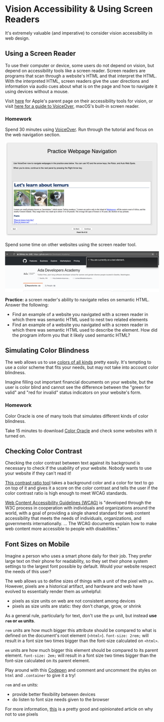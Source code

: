# Vision Accessibility & Using Screen Readers

It's extremely valuable (and imperative) to consider vision accessibility in web design.


## Using a Screen Reader

To use their computer or device, some users do not depend on vision, but depend on accessibility tools like a screen reader. Screen readers are programs that scan through a website's HTML and that interpret the HTML. With the interpreted HTML, screen readers give the user directions and information via audio cues about what is on the page and how to navigate it using devices without a mouse.

Visit [here](https://www.apple.com/accessibility/mac/vision/
) for Apple's parent page on their accessibility tools for vision, or visit [here for a guide to VoiceOver](https://help.apple.com/voiceover/info/guide/
), macOS's built-in screen reader.

### Homework

Spend 30 minutes using [VoiceOver](https://help.apple.com/voiceover/info/guide/
). Run through the tutorial and focus on the web navigation section.

![Voice Over tool section on web navigation](./imgs/vision-accessibility-practice-web-nav.png)

Spend some time on other websites using the screen reader tool.

![Voice Over tool on GitHub](./imgs/vision-accessibility-github.png)

**Practice:** a screen reader's ability to navigate relies on semantic HTML. Answer the following:
- Find an example of a website you navigated with a screen reader in which there was semantic HTML used to nest two related elements
- Find an example of a website you navigated with a screen reader in which there was semantic HTML used to describe the element. How did the program inform you that it likely used semantic HTML?

## Simulating Color Blindness

The web allows us to use [colors of all kinds](https://en.wikipedia.org/wiki/Web_colors) pretty easily. It's tempting to use a color scheme that fits your needs, but may not take into account color blindness.

Imagine filling out important financial documents on your website, but the user is color blind and cannot see the difference between the "green for valid" and "red for invalid" status indicators on your website's form.

### Homework
Color Oracle is one of many tools that simulates different kinds of color blindness.

Take 15 minutes to download [Color Oracle](http://colororacle.org/) and check some websites with it turned on.

## Checking Color Contrast

Checking the color contrast between text against its background is necessary to check if the usability of your website. Nobody wants to use your website if they can't read it!

[This contrast ratio tool](http://leaverou.github.io/contrast-ratio/) takes a background color and a color for text to go on top of it and gives it a score on the color contrast and tells the user if the color contrast ratio is high enough to meet WCAG standards.

[Web Content Accessibility Guidelines (WCAG)](http://leaverou.github.io/contrast-ratio/) is "developed through the W3C process in cooperation with individuals and organizations around the world, with a goal of providing a single shared standard for web content accessibility that meets the needs of individuals, organizations, and governments internationally. ... The WCAG documents explain how to make web content more accessible to people with disabilities."

## Font Sizes on Mobile

Imagine a person who uses a smart phone daily for their job. They prefer large text on their phone for readability, so they set their phone system settings to the largest font possible by default. Would your website respect the needs of this user?

The web allows us to define sizes of things with a unit of the pixel with `px`. However, pixels are a historical artifact, and hardware and web have evolved to essentially render them as unhelpful:

- pixels as size units on web are not consistent among devices
- pixels as size units are static: they don't change, grow, or shrink

As a general rule, particularly for text, don't use the `px` unit, but instead **use `rem` or `em` units**.

`rem` units are how much bigger this attribute should be compared to what is defined on the document's root element (`<html>`). `font-size: 2rem;` will result in a font size two times bigger than the font-size calculated on `<html>`.

`em` units are how much bigger this element should be compared to its parent element. `font-size: 2em;` will result in a font size two times bigger than the font-size calculated on its parent element.

Play around with this [Codepen](https://codepen.io/adadev/pen/qoEjMK) and comment and uncomment the styles on `html` and `.container` to give it a try!

`rem` and `em` units:
- provide better flexibility between devices
- do listen to font size needs given to the browser

For more information, [this](https://medium.com/@julienetienne/pixels-are-dead-faa87cd8c8b9) is a pretty good and opinionated article on why not to use pixels
